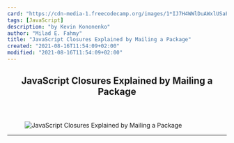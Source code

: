 ```yaml
---
card: "https://cdn-media-1.freecodecamp.org/images/1*IJ7H4WWlDuAWxlUSaF-Z6A.jpeg"
tags: [JavaScript]
description: "by Kevin Kononenko"
author: "Milad E. Fahmy"
title: "JavaScript Closures Explained by Mailing a Package"
created: "2021-08-16T11:54:09+02:00"
modified: "2021-08-16T11:54:09+02:00"
---
```

<div class="site-wrapper">
<main id="site-main" class="site-main outer">
<div class="inner">
<article class="post-full post tag-javascript tag-web-development tag-programming tag-learning-to-code tag-technology ">
<header class="post-full-header">
<h1 class="post-full-title">JavaScript Closures Explained by Mailing a Package</h1>
</header>
<figure class="post-full-image">
<picture>
<source media="(max-width: 700px)" sizes="1px" srcset="data:image/gif;base64,R0lGODlhAQABAIAAAAAAAP///yH5BAEAAAAALAAAAAABAAEAAAIBRAA7 1w">
<source media="(min-width: 701px)" sizes="(max-width: 800px) 400px,
(max-width: 1170px) 700px,
1400px" srcset="https://cdn-media-1.freecodecamp.org/images/1*IJ7H4WWlDuAWxlUSaF-Z6A.jpeg 300w,
https://cdn-media-1.freecodecamp.org/images/1*IJ7H4WWlDuAWxlUSaF-Z6A.jpeg 600w,
https://cdn-media-1.freecodecamp.org/images/1*IJ7H4WWlDuAWxlUSaF-Z6A.jpeg 1000w,
https://cdn-media-1.freecodecamp.org/images/1*IJ7H4WWlDuAWxlUSaF-Z6A.jpeg 2000w">
<img onerror="this.style.display='none'" src="https://cdn-media-1.freecodecamp.org/images/1*IJ7H4WWlDuAWxlUSaF-Z6A.jpeg" alt="JavaScript Closures Explained by Mailing a Package">
</picture>
</figure>
<section class="post-full-content">
<div class="post-content medium-migrated-article">
</div>
<hr>
</section>
</article>
</div>
</main>
</div>
<!-- Google Tag Manager (noscript) -->
<!-- End Google Tag Manager (noscript) -->
